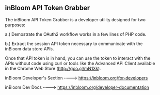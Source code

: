 inBloom API Token Grabber
-------------------------

The inBloom API Token Grabber is a developer utility designed for two
purposes:

  a.) Demostrate the OAuth2 workflow works in a few lines of PHP code.

  b.) Extract the session API token necessary to communicate with 
      the inBloom data store APIs.

Once that API token is in hand, you can use the token to interact with
the APIs without code using curl or tools like the Advanced API
Client available in the Chrome Web Store (http://goo.gl/mN1Xk).



inBloom Developer's Section ----> https://inbloom.org/for-developers

inBloom Dev Docs ----> https://inbloom.org/developer-documentation
